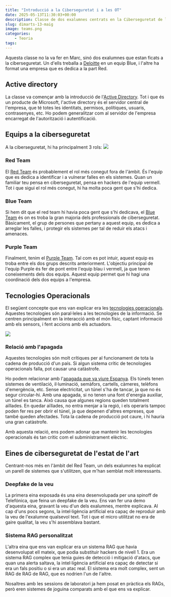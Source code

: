 ```yaml
---
title: "Introducció a la Ciberseguretat i a les OT"
date: 2025-05-13T11:30:03+00:00
description: Classe de dos exalumnes centrats en la Ciberseguretat de les Tecnologies Operacionals
slug: dimarts-13-maig
image: teams.png
categories:
    - Teoria
tags:
---
```


Aquesta classe no la va fer en Marc, sinó dos exalumnes que estan ficats a la ciberseguretat. Un d'ells treballa a [Deloitte](https://www.deloitte.com/) en un equip Blue, i l'altre ha format una empresa que es dedica a la part Red.

## Active directory
La classe va començar amb la introducció de l'[Active Directory](https://en.wikipedia.org/wiki/Active_Directory). Tot i que és un producte de Microsoft, l'active directory és el servidor central de l'empresa, que té totes les identitats, permisos, polítiques, usuaris, contrasenyes, etc. Ho podem generalitzar com al servidor de l'empresa encarregat de l'autorització i autentificació.

## Equips a la ciberseguretat
A la ciberseguretat, hi ha principalment 3 rols:
![](/dgsi/post/dimarts-13-maig/teams_main.png)

### Red Team
El [Red Team](https://en.wikipedia.org/wiki/Red_team) és probablement el rol més conegut fora de l'àmbit. És l'equip que es dedica a identificar i a vulnerar falles en els sistemes. Quan un familiar teu pensa en ciberseguretat, pensa en hackers de l'equip vermell. Tot i que sigui el rol més conegut, hi ha molta poca gent que s'hi dedica.

### Blue Team
Si hem dit que el red team hi havia poca gent que s'hi dedicava, el [Blue Team](https://en.wikipedia.org/wiki/Blue_team_(computer_security)) és on es troba la gran majoria dels professionals de ciberseguretat. Bàsicament, el grup de persones que pertany a aquest equip, es dedica a arreglar les falles, i protegir els sistemes per tal de reduir els atacs i amenaces.

### Purple Team
Finalment, tenim el [Purple Team](https://www.crowdstrike.com/en-us/cybersecurity-101/advisory-services/purple-teaming/). Tal com es pot intuir, aquest equip es troba entre els dos grups descrits anteriorment. L'objectiu principal de l'equip Purple és fer de pont entre l'equip blau i vermell, ja que tenen coneixements dels dos equips. Aquest equip permet que hi hagi una coordinació dels dos equips a l'empresa.

## Tecnologies Operacionals
El següent concepte que ens van explicar era les [tecnologies operacionals](https://en.wikipedia.org/wiki/Operational_technology). Aquestes tecnologies són paral·leles a les tecnologies de la informació. Se centren principalment en la interacció amb el món físic, captant informació amb els sensors, i fent accions amb els actuadors.

![](/dgsi/post/dimarts-13-maig/it-ot.webp)

### Relació amb l'apagada
Aquestes tecnologies són molt crítiques per al funcionament de tota la cadena de producció d'un país. Si algun sistema crític de tecnologies operacionals falla, pot causar una catàstrofe.

Ho podem relacionar amb l'[apagada que va viure Espanya](https://en.wikipedia.org/wiki/2025_Iberian_Peninsula_blackout). Els túnels tenen sistemes de ventilació, il·luminació, semàfors, cartells, càmeres, telèfons d'emergència, etc. Sense electricitat, un túnel s'ha de tancar, ja que no és segur circular-hi. Amb una apagada, si no tenen una font d'energia auxiliar, un túnel es tanca. Això causa que algunes regions queden totalment aïllades. En quedar aïllades, no entra menjar a la regió, i els operaris tampoc poden fer res per obrir el túnel, ja que depenen d'altres empreses, que també queden afectades. Tota la cadena de producció pot caure, i hi hauria una gran catàstrofe.

Amb aquesta relació, ens podem adonar que mantenir les tecnologies operacionals és tan crític com el subministrament elèctric.

## Eines de ciberseguretat de l'estat de l'art
Centrant-nos més en l'àmbit del Red Team, un dels exalumnes ha explicat un parell de sistemes que s'utilitzen, que m'han semblat molt interessants.

### Deepfake de la veu
La primera eina exposada és una eina desenvolupada per una spinoff de Telefónica, que feina un deepfake de la veu. Ens van fer una demo d'aquesta eina, gravant la veu d'un dels exalumnes, mentre explicava. Al cap d'uns pocs segons, la intel·ligència artificial era capaç de reproduir amb la veu de l'exalumne qualsevol text. Tot i que el micro utilitzat no era de gaire qualitat, la veu s'hi assemblava bastant.

### Sistema RAG personalitzat
L'altra eina que ens van explicar era un sistema RAG que havia desenvolupat ell mateix, que podia substituir hackers de nivell 1. Era un sistema RAG complex que tenia guies de detecció i mitigació d'atacs, que quan una alerta saltava, la intel·ligència artificial era capaç de detectar si era un fals positiu o si era un atac real. El sistema era molt complex, sent un RAG de RAG de RAG, que es nodrien l'un de l'altre. 

Nosaltres amb les sessions de laboratori ja hem posat en pràctica els RAGs, però eren sistemes de joguina comparats amb el que ens va explicar.